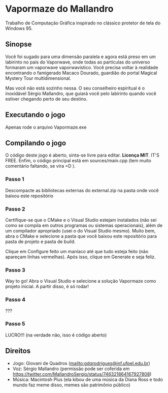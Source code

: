 # Vapormaze do Mallandro

Trabalho de Computação Gráfica inspirado no clássico protetor de tela do Windows 95.

## Sinopse
Você foi sugado para uma dimensão paralela e agora está preso em um labirinto no país do Vaporwave, onde todas as partículas do universo formaram um vaporwave vaporwavístico. Você precisa voltar à realidade encontrando o famigerado Macaco Dourado, guardião do portal Magical Mystery Tour multidimensional.

Mas você não está sozinho nessa. O seu conselheiro espiritual é o inoxidável Sérgio Mallandro, que guiará você pelo labirinto quando você estiver chegando perto de seu destino.

## Executando o jogo

Apenas rode o arquivo Vapormaze.exe

## Compilando o jogo

O código deste jogo é aberto, sinta-se livre para editar. **Licença MIT**. IT'S FREE. Enfim, o código principal está em sources/main.cpp (tem muito comentário faltando, se vira =D ). 

### Passo 1
Descompacte as bibliotecas externas do external.zip na pasta onde você baixou este repositório
### Passo 2

Certifique-se que o CMake e o Visual Studio estejam instalados (não sei como se compila em outros programas ou sistemas operacionais), além de um compilador apropriado (usei o do Visual Studio mesmo). Muito bem, abra o CMake e selecione a pasta que você baixou este repositório para pasta de projeto e pasta de build.

Clique em Configure feito um maníaco até que tudo esteja feito (não apareçam linhas vermelhas). Após isso, clique em Generate e seja feliz.

### Passo 3
Way to go! Abra o Visual Studio e selecione a solução Vapormaze como projeto inicial. A partir disso, é só rodar!

### Passo 4
???

### Passo 5
LUCRO!!! (na verdade não, isso é código aberto)

## Direitos

* Jogo: Giovani de Quadros (<mailto:gdqrodrigues@inf.ufpel.edu.br>)
* Voz: Sérgio Mallandro (permissão pode ser coferida em <https://twitter.com/MallandroSergio/status/746321864167927808>)
* Música: Macintosh Plus (ela kibou de uma música da Diana Ross e todo mundo faz meme disso, memes são patrimônio público)
